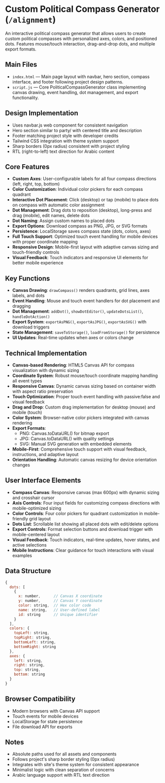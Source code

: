 # Custom Political Compass Generator (`/alignment`)

An interactive political compass generator that allows users to create custom political compasses with personalized axes, colors, and positioned dots. Features mouse/touch interaction, drag-and-drop dots, and multiple export formats.

## Main Files
- `index.html` — Main page layout with navbar, hero section, compass interface, and footer following project design patterns.
- `script.js` — Core PoliticalCompassGenerator class implementing canvas drawing, event handling, dot management, and export functionality.

## Design Implementation
- Uses navbar.js web component for consistent navigation
- Hero section similar to party/ with centered title and description
- Footer matching project style with developer credits
- Tailwind CSS integration with theme system support
- Sharp borders (0px radius) consistent with project styling
- RTL (right-to-left) text direction for Arabic content

## Core Features
- **Custom Axes**: User-configurable labels for all four compass directions (left, right, top, bottom)
- **Color Customization**: Individual color pickers for each compass quadrant
- **Interactive Dot Placement**: Click (desktop) or tap (mobile) to place dots on compass with automatic color assignment
- **Dot Management**: Drag dots to reposition (desktop), long-press and drag (mobile), edit names, delete dots
- **Dot Naming**: Assign custom names to placed dots
- **Export Options**: Download compass as PNG, JPG, or SVG formats
- **Persistence**: LocalStorage saves compass state (dots, colors, axes)
- **Full Touch Support**: Optimized touch event handling for mobile devices with proper coordinate mapping
- **Responsive Design**: Mobile-first layout with adaptive canvas sizing and touch-friendly controls
- **Visual Feedback**: Touch indicators and responsive UI elements for better mobile experience

## Key Functions
- **Canvas Drawing**: `drawCompass()` renders quadrants, grid lines, axes labels, and dots
- **Event Handling**: Mouse and touch event handlers for dot placement and dragging
- **Dot Management**: `addDot()`, `showDotEditor()`, `updateDotsList()`, `handleDotAction()`
- **Export System**: `exportAsPNG()`, `exportAsJPG()`, `exportAsSVG()` with download triggers
- **State Management**: `saveToStorage()`, `loadFromStorage()` for persistence
- **UI Updates**: Real-time updates when axes or colors change

## Technical Implementation
- **Canvas-based Rendering**: HTML5 Canvas API for compass visualization with dynamic sizing
- **Coordinate System**: Robust mouse/touch coordinate mapping handling all event types
- **Responsive Canvas**: Dynamic canvas sizing based on container width with aspect ratio preservation
- **Touch Optimization**: Proper touch event handling with passive:false and visual feedback
- **Drag and Drop**: Custom drag implementation for desktop (mouse) and mobile (touch)
- **Color System**: Browser-native color pickers integrated with canvas rendering
- **Export Formats**:
  - PNG: Canvas.toDataURL() for bitmap export
  - JPG: Canvas.toDataURL() with quality settings
  - SVG: Manual SVG generation with embedded elements
- **Mobile-First**: Comprehensive touch support with visual feedback, instructions, and adaptive layout
- **Orientation Handling**: Automatic canvas resizing for device orientation changes

## User Interface Elements
- **Compass Canvas**: Responsive canvas (max 600px) with dynamic sizing and crosshair cursor
- **Axis Controls**: Four input fields for customizing compass directions with mobile-optimized sizing
- **Color Controls**: Four color pickers for quadrant customization in mobile-friendly grid layout
- **Dots List**: Scrollable list showing all placed dots with edit/delete options
- **Export Controls**: Format selection buttons and download trigger with mobile-centered layout
- **Visual Feedback**: Touch indicators, real-time updates, hover states, and active selections
- **Mobile Instructions**: Clear guidance for touch interactions with visual examples

## Data Structure
```javascript
{
  dots: [
    {
      x: number,      // Canvas X coordinate
      y: number,      // Canvas Y coordinate
      color: string,  // Hex color code
      name: string,   // User-defined label
      id: string      // Unique identifier
    }
  ],
  colors: {
    topLeft: string,
    topRight: string,
    bottomLeft: string,
    bottomRight: string
  },
  axes: {
    left: string,
    right: string,
    top: string,
    bottom: string
  }
}
```

## Browser Compatibility
- Modern browsers with Canvas API support
- Touch events for mobile devices
- LocalStorage for state persistence
- File download API for exports

## Notes
- Absolute paths used for all assets and components
- Follows project's sharp border styling (0px radius)
- Integrates with site's theme system for consistent appearance
- Minimalist logic with clean separation of concerns
- Arabic language support with RTL text direction
